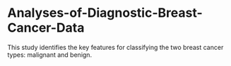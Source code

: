 # Analyses-of-Diagnostic-Breast-Cancer-Data
This study identifies the key features for classifying the two breast cancer types: malignant and benign.
